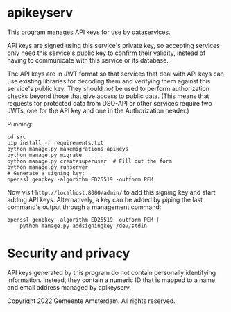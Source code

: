 apikeyserv
==========

This program manages API keys for use by dataservices.

API keys are signed using this service's private key, so accepting services
only need this service's public key to confirm their validity, instead of
having to communicate with this service or its database.

The API keys are in JWT format so that services that deal with API keys can
use existing libraries for decoding them and verifying them against this
service's public key. They should *not* be used to perform authorization
checks beyond those that give access to public data. (This means that requests
for protected data from DSO-API or other services require two JWTs, one for
the API key and one in the Authorization header.)

Running:

    cd src
    pip install -r requirements.txt
    python manage.py makemigrations apikeys
    python manage.py migrate
    python manage.py createsuperuser  # Fill out the form
    python manage.py runserver
    # Generate a signing key:
    openssl genpkey -algorithm ED25519 -outform PEM

Now visit `http://localhost:8000/admin/` to add this signing key and start
adding API keys. Alternatively, a key can be added by piping the last command's
output through a management command:

    openssl genpkey -algorithm ED25519 -outform PEM |
        python manage.py addsigningkey /dev/stdin


Security and privacy
====================

API keys generated by this program do not contain personally identifying
information. Instead, they contain a numeric ID that is mapped to a name and
email address managed by apikeyserv.


Copyright 2022 Gemeente Amsterdam. All rights reserved.

